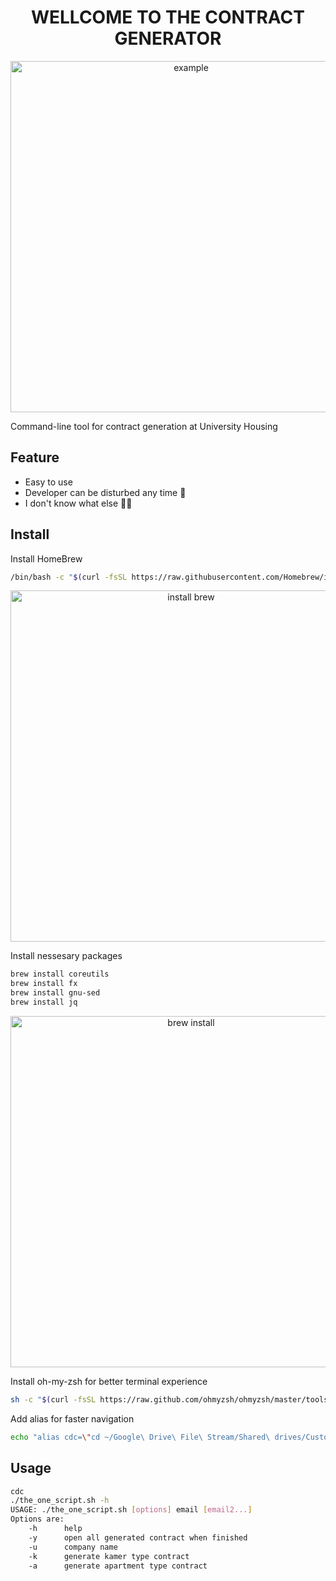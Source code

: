 <h1 align="center">WELLCOME TO THE CONTRACT GENERATOR</h1>
<p align="center"><img src="https://i.imgur.com/J6z094u.gif" width="562" alt="example"></p>

Command-line tool for contract generation at University Housing

## Feature
* Easy to use 
* Developer can be disturbed any time 🎉
* I don't know what else 🤷‍♂️

## Install
Install HomeBrew
```bash
/bin/bash -c "$(curl -fsSL https://raw.githubusercontent.com/Homebrew/install/master/install.sh)"
```
<p align="center"><img src="https://i.imgur.com/0cFYHNT.gif" width="562" alt="install brew"></p>

Install nessesary packages
```bash
brew install coreutils
brew install fx
brew install gnu-sed
brew install jq
```
<p align="center"><img src="https://i.imgur.com/BX5InY8.gif" width="562" alt="brew install"></p>

Install oh-my-zsh for better terminal experience
```bash
sh -c "$(curl -fsSL https://raw.github.com/ohmyzsh/ohmyzsh/master/tools/install.sh)"
```

Add alias for faster navigation
```bash
echo "alias cdc=\"cd ~/Google\ Drive\ File\ Stream/Shared\ drives/Customer\ Care/Templates/contract\"" >> ~/.zshrc
```

## Usage
```bash
cdc
./the_one_script.sh -h
USAGE: ./the_one_script.sh [options] email [email2...]
Options are:
    -h      help
    -y      open all generated contract when finished
    -u      company name
    -k      generate kamer type contract
    -a      generate apartment type contract
```
